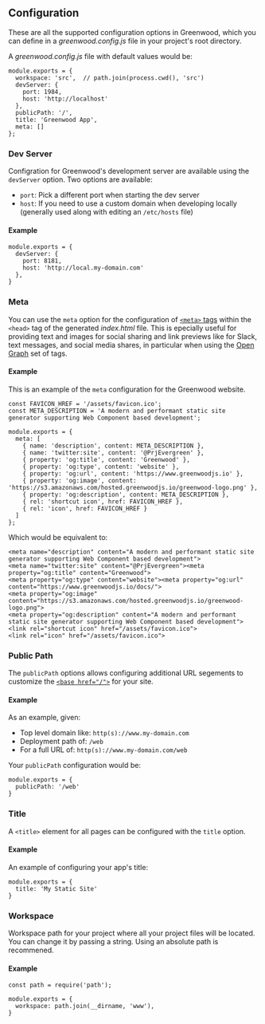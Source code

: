 ## Configuration
These are all the supported configuration options in Greenwood, which you can define in a _greenwood.config.js_ file in your project's root directory.

A _greenwood.config.js_ file with default values would be:
```render js
module.exports = {
  workspace: 'src',  // path.join(process.cwd(), 'src')
  devServer: {
    port: 1984,
    host: 'http://localhost'
  },
  publicPath: '/',
  title: 'Greenwood App',
  meta: []
};
```

### Dev Server
Configration for Greenwood's development server are available using the `devServer` option.  Two options are available:
- `port`: Pick a different port when starting the dev server
- `host`: If you need to use a custom domain when developing locally (generally used along with editing an `/etc/hosts` file)

#### Example
```render js
module.exports = {
  devServer: {
    port: 8181,
    host: 'http://local.my-domain.com'
  },
}
```


### Meta
You can use the `meta` option for the configuration of [`<meta>` tags](https://developer.mozilla.org/en-US/docs/Learn/HTML/Introduction_to_HTML/The_head_metadata_in_HTML) within the `<head>` tag of the generated _index.html_ file.  This is epecially useful for providing text and images for social sharing and link previews like for Slack, text messages, and social media shares, in particular when using the [Open Graph](https://ogp.me/) set of tags.

#### Example
This is an example of the `meta` configuration for the Greenwood website.

```render js
const FAVICON_HREF = '/assets/favicon.ico';
const META_DESCRIPTION = 'A modern and performant static site generator supporting Web Component based development';

module.exports = {
  meta: [
    { name: 'description', content: META_DESCRIPTION },
    { name: 'twitter:site', content: '@PrjEvergreen' },
    { property: 'og:title', content: 'Greenwood' },
    { property: 'og:type', content: 'website' },
    { property: 'og:url', content: 'https://www.greenwoodjs.io' },
    { property: 'og:image', content: 'https://s3.amazonaws.com/hosted.greenwoodjs.io/greenwood-logo.png' },
    { property: 'og:description', content: META_DESCRIPTION },
    { rel: 'shortcut icon', href: FAVICON_HREF },
    { rel: 'icon', href: FAVICON_HREF }
  ]
};
```

Which would be equivalent to:

```render html
<meta name="description" content="A modern and performant static site generator supporting Web Component based development">
<meta name="twitter:site" content="@PrjEvergreen"><meta property="og:title" content="Greenwood">
<meta property="og:type" content="website"><meta property="og:url" content="https://www.greenwoodjs.io/docs/">
<meta property="og:image" content="https://s3.amazonaws.com/hosted.greenwoodjs.io/greenwood-logo.png">
<meta property="og:description" content="A modern and performant static site generator supporting Web Component based development">
<link rel="shortcut icon" href="/assets/favicon.ico">
<link rel="icon" href="/assets/favicon.ico">
```

### Public Path
The `publicPath` options allows configuring additional URL segements to customize the [`<base href="/">`](https://developer.mozilla.org/en-US/docs/Web/HTML/Element/base) for your site.

#### Example
As an example, given:
- Top level domain like: `http(s)://www.my-domain.com`
- Deployment path of: `/web`
- For a full URL of: `http(s)://www.my-domain.com/web`

Your `publicPath` configuration would be:
```render js
module.exports = {
  publicPath: '/web'
}
```

### Title
A `<title>` element for all pages can be configured with the `title` option.

#### Example
An example of configuring your app's title:
```render js
module.exports = {
  title: 'My Static Site'
}
```

### Workspace
Workspace path for your project where all your project files will be located.  You can change it by passing a string.  Using an absolute path is recommened.  

#### Example
```render js
const path = require('path');

module.exports = {
  workspace: path.join(__dirname, 'www'),
}
```